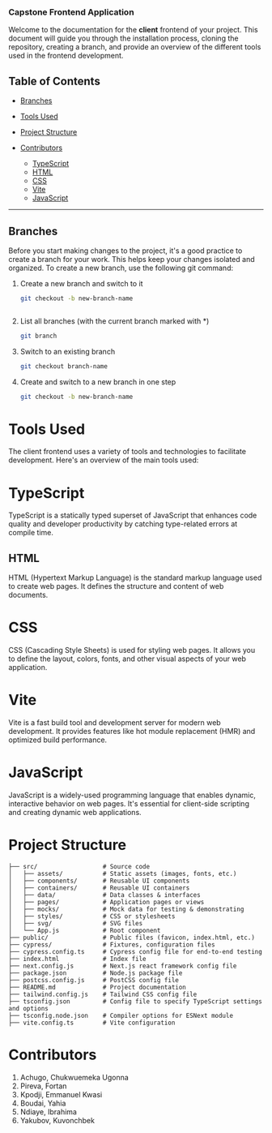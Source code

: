 ### Capstone Frontend Application

Welcome to the documentation for the **client** frontend of your project. This document will guide you through the installation process, cloning the repository, creating a branch, and provide an overview of the different tools used in the frontend development.

## Table of Contents



- [Branches](#creating-a-branch)
- [Tools Used](#tools-used)
- [Project Structure](#project-structure)
- [Contributors](#contributors)

  - [TypeScript](#typescript)
  - [HTML](#html)
  - [CSS](#css)
  - [Vite](#vite)
  - [JavaScript](#javascript)
  

---




## Branches
Before you start making changes to the project, it's a good practice to create a branch for your work. This helps keep your changes isolated and organized. To create a new branch, use the following git command:
    
1. Create a new branch and switch to it
    ```bash
    git checkout -b new-branch-name



2. List all branches (with the current branch marked with *)
    ```bash
    git branch

3. Switch to an existing branch
    ```bash
    git checkout branch-name
    
4. Create and switch to a new branch in one step
    ```bash
    git checkout -b new-branch-name

# Tools Used
The client frontend uses a variety of tools and technologies to facilitate development. Here's an overview of the main tools used:

# TypeScript
TypeScript is a statically typed superset of JavaScript that enhances code quality and developer productivity by catching type-related errors at compile time.

## HTML
HTML (Hypertext Markup Language) is the standard markup language used to create web pages. It defines the structure and content of web documents.

# CSS
CSS (Cascading Style Sheets) is used for styling web pages. It allows you to define the layout, colors, fonts, and other visual aspects of your web application.

# Vite
Vite is a fast build tool and development server for modern web development. It provides features like hot module replacement (HMR) and optimized build performance.

# JavaScript
JavaScript is a widely-used programming language that enables dynamic, interactive behavior on web pages. It's essential for client-side scripting and creating dynamic web applications.

# Project Structure
```
├── src/                  # Source code
│   ├── assets/           # Static assets (images, fonts, etc.)
│   ├── components/       # Reusable UI components
│   ├── containers/       # Reusable UI containers
│   ├── data/             # Data classes & interfaces
│   ├── pages/            # Application pages or views
│   ├── mocks/            # Mock data for testing & demonstrating
│   ├── styles/           # CSS or stylesheets
│   ├── svg/              # SVG files
│   └── App.js            # Root component
├── public/               # Public files (favicon, index.html, etc.)
├── cypress/              # Fixtures, configuration files
├── cypress.config.ts     # Cypress config file for end-to-end testing
├── index.html            # Index file
├── next.config.js        # Next.js react framework config file 
├── package.json          # Node.js package file
├── postcss.config.js     # PostCSS config file
├── README.md             # Project documentation
├── tailwind.config.js    # Tailwind CSS config file
├── tsconfig.json         # Config file to specify TypeScript settings and options
├── tsconfig.node.json    # Compiler options for ESNext module
├── vite.config.ts        # Vite configuration
```
# Contributors

1. Achugo, Chukwuemeka Ugonna
2. Pireva, Fortan
3. Kpodji, Emmanuel Kwasi
4. Boudai, Yahia
5. Ndiaye, Ibrahima
6. Yakubov, Kuvonchbek
